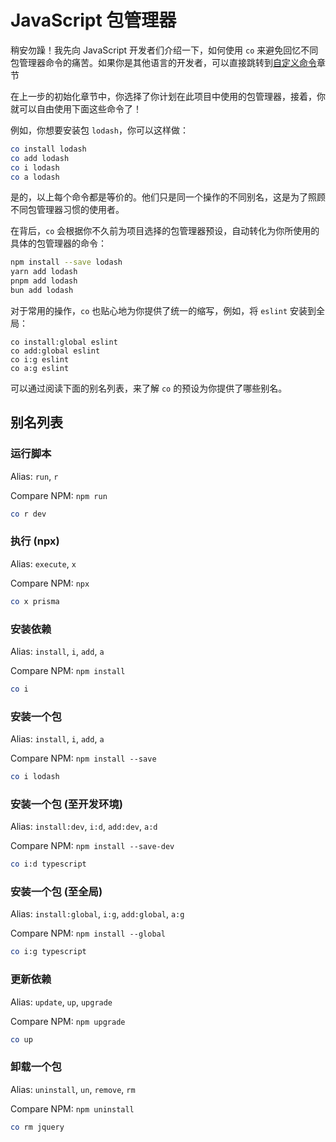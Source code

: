 # JavaScript 包管理器

稍安勿躁！我先向 JavaScript 开发者们介绍一下，如何使用 `co` 来避免回忆不同包管理器命令的痛苦。如果你是其他语言的开发者，可以直接跳转到[自定义命令](/docs/003-custom-commands)章节

在上一步的初始化章节中，你选择了你计划在此项目中使用的包管理器，接着，你就可以自由使用下面这些命令了！

例如，你想要安装包 `lodash`，你可以这样做：

```sh
co install lodash
co add lodash
co i lodash
co a lodash
```

是的，以上每个命令都是等价的。他们只是同一个操作的不同别名，这是为了照顾不同包管理器习惯的使用者。

在背后，`co` 会根据你不久前为项目选择的包管理器预设，自动转化为你所使用的具体的包管理器的命令：

```sh
npm install --save lodash
yarn add lodash
pnpm add lodash
bun add lodash
```

对于常用的操作，`co` 也贴心地为你提供了统一的缩写，例如，将 `eslint` 安装到全局：

```
co install:global eslint
co add:global eslint
co i:g eslint
co a:g eslint
```

可以通过阅读下面的别名列表，来了解 `co` 的预设为你提供了哪些别名。

## 别名列表

### 运行脚本

Alias: `run`, `r`

Compare NPM: `npm run`

```sh
co r dev
```

### 执行 (npx)

Alias: `execute`, `x`

Compare NPM: `npx`

```sh
co x prisma
```

### 安装依赖

Alias: `install`, `i`, `add`, `a`

Compare NPM: `npm install`

```sh
co i
```

### 安装一个包

Alias: `install`, `i`, `add`, `a`

Compare NPM: `npm install --save`

```sh
co i lodash
```

### 安装一个包 (至开发环境)

Alias: `install:dev`, `i:d`, `add:dev`, `a:d`

Compare NPM: `npm install --save-dev`

```sh
co i:d typescript
```

### 安装一个包 (至全局)

Alias: `install:global`, `i:g`, `add:global`, `a:g`

Compare NPM: `npm install --global`

```sh
co i:g typescript
```

### 更新依赖

Alias: `update`, `up`, `upgrade`

Compare NPM: `npm upgrade`

```sh
co up
```

### 卸载一个包

Alias: `uninstall`, `un`, `remove`, `rm`

Compare NPM: `npm uninstall`

```sh
co rm jquery
```
